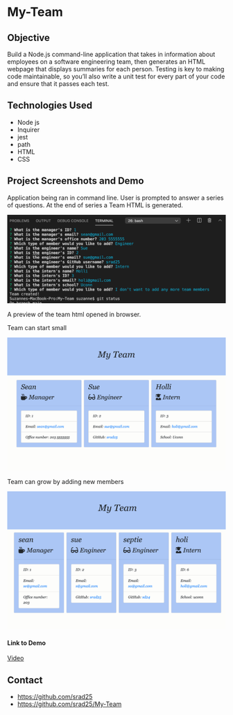 # My-Team

## Objective
Build a Node.js command-line application that takes in information about employees on a software engineering team, then generates an HTML webpage that displays summaries for each person. Testing is key to making code maintainable, so you’ll also write a unit test for every part of your code and ensure that it passes each test.

## Technologies Used
* Node js
* Inquirer
* jest
* path
* HTML
* CSS

## Project Screenshots and Demo


Application being ran in command line. User is prompted to answer a series of questions. At the end of series a Team HTML is  generated.

![Screenhot](./assets/images/CLImyteam.png "pic of CL.")


A preview of the team html opened in browser.

Team can start small

![Screenhot](./assets/images/myTeam.png "pic of preview HTML.")

Team can grow by adding new members

![Screenhot](./assets/images/myTeam2.png "pic of preview HTML.")


#### Link to Demo

[Video](https://drive.google.com/file/d/1YRqROoj_ZBr05_R17vKIpIXQXmLeDFGe/view?usp=sharing)

## Contact
* https://github.com/srad25
* https://github.com/srad25/My-Team